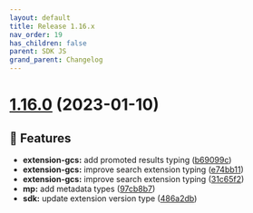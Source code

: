 ```yaml
---
layout: default
title: Release 1.16.x
nav_order: 19
has_children: false
parent: SDK JS
grand_parent: Changelog
---
```


# [1.16.0](https://github.com/lumapps/lumapps-sdk-js/compare/v1.15.0...v1.16.0) (2023-01-10)

## 🚀 Features

- **extension-gcs:** add promoted results typing ([b69099c](https://github.com/lumapps/lumapps-sdk-js/commit/b69099c4dfaab61864c063465ab268d9b2bb6d67))
- **extension-gcs:** improve search extension typing ([e74bb11](https://github.com/lumapps/lumapps-sdk-js/commit/e74bb11d9bd15ac924efc34504589fb3a29d09ef))
- **extension-gcs:** improve search extension typing ([31c65f2](https://github.com/lumapps/lumapps-sdk-js/commit/31c65f20cc50b3c4461042b2f0b9de26c18155aa))
- **mp:** add metadata types ([97cb8b7](https://github.com/lumapps/lumapps-sdk-js/commit/97cb8b754983aee9e8480eea2cd178a94d801fb1))
- **sdk:** update extension version type ([486a2db](https://github.com/lumapps/lumapps-sdk-js/commit/486a2db97541b7ff4c494ba6a1d6fd6d0ff88301))
